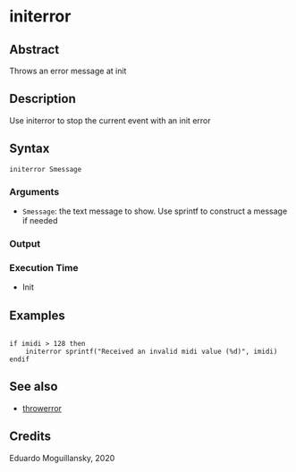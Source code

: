 # initerror 

## Abstract

Throws an error message at init

## Description

Use initerror to stop the current event with an init error

## Syntax

    initerror Smessage
    
### Arguments

* `Smessage`: the text message to show. Use sprintf to construct a message if needed

### Output

### Execution Time

* Init

## Examples

```csound

if imidi > 128 then
    initerror sprintf("Received an invalid midi value (%d)", imidi)
endif

```

## See also

* [throwerror](throwerror.md)

## Credits

Eduardo Moguillansky, 2020
